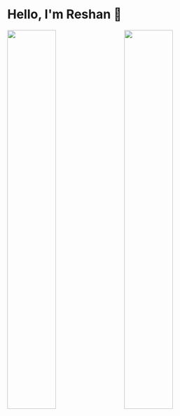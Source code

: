 # Hello, I'm Reshan 👋

<img src="https://github-readme-stats.vercel.app/api?username=ReshanCSX&show_icons=true&theme=dark&text_color=16a085&title_color=2ecc71&border_color=333333&bg_color=0D1117" align="left" width="47%">

<img src="https://github-readme-stats.vercel.app/api/top-langs/?username=ReshanCSX&layout=compact&text_color=16a085&border_color=333333&bg_color=0D1117&title_color=2ecc71" align="right" width="47%">







<!---
ReshanCSX/ReshanCSX is a ✨ special ✨ repository because its `README.md` (this file) appears on your GitHub profile.
You can click the Preview link to take a look at your changes.
--->
